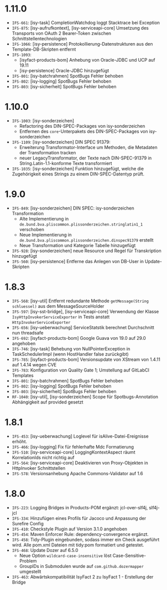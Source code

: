 # 1.11.0
- `IFS-661`: [isy-task] CompletionWatchdog loggt Stacktrace bei Exception
- `IFS-875`: [isy-aufrufkontext], [isy-serviceapi-core] Umsetzung des Transports von OAuth 2 Bearer-Token zwischen Schnittstellentechnologien
- `IFS-1066`: [isy-persistence] Protokollierung-Datenstrukturen aus den Template-DB-Skripten entfernt
- `IFS-1093`:
    * [isyfact-products-bom] Anhebung von Oracle-JDBC und UCP auf 19.11
    * [isy-persistence] Oracle-JDBC hinzugefügt
- `IFS-801`: [isy-batchrahmen] SpotBugs Fehler behoben
- `IFS-802`: [isy-logging] SpotBugs Fehler behoben
- `IFS-803`: [isy-sicherheit] SpotBugs Fehler behoben

# 1.10.0
- `IFS-1003`: [isy-sonderzeichen]
  + Refactoring des DIN-SPEC-Packages von isy-sonderzeichen
  + Entfernen des `core`-Unterpakets des DIN-SPEC-Packages von isy-sonderzeichen
- `IFS-1109`: [isy-sonderzeichen] DIN SPEC 91379:
  * Erweiterung Transformator-Interface um Methoden, die Metadaten der Transformation tracken
  * neuer LegacyTransformator, der Texte nach DIN-SPEC-91379 in String.Latin-1.1-konforme Texte transformiert
- `IFS-1035`: [isy-sonderzeichen] Funktion hinzugefügt, welche die Zugehörigkeit eines Strings zu einem DIN-SPEC-Datentyp prüft.

# 1.9.0
- `IFS-849`: [isy-sonderzeichen] DIN SPEC: isy-sonderzeichen Transformation
    + Alte Implementierung in `de.bund.bva.pliscommon.plissonderzeichen.stringlatin1_1` verschoben
    + Neue Implementierung in `de.bund.bva.pliscommon.plissonderzeichen.dinspec91379` erstellt
    + Neue Transformation und Kategorie Tabelle hinzugefügt
- `IFS-928`: [isy-sonderzeichen] neue Resource und Regel für Transkription hinzugefügt
- `IFS-560`: [isy-persistence] Entferne das Anlegen von DB-User in Update-Skripten

# 1.8.3
- `IFS-568`: [isy-util] Entfernt redundante Methode `getMessage(String schluessel)` aus dem MessageSourceHolder
- `IFS-597`: [isy-sst-bridge], [isy-serviceapi-core] Verwendung der Klasse `IsyHttpInvokerServiceExporter` in Tests anstatt `HttpInvokerServiceExporter`
- `IFS-656`: [isy-ueberwachung] ServiceStatstik berechnet Durchschnitt nun threadsafe
- `IFS-692`: [isyfact-products-bom] Google Guava von 19.0 auf 29.0 angehoben
- `IFS-746`: [isy-task] Behebung von NullPointerException in TaskSchedulerImpl (wenn HostHandler false zurückgibt)
- `IFS-785`: [isyfact-products-bom] Versionsupdate von XStream von 1.4.11 auf 1.4.14 wegen CVE
- `IFS-783`: Konfiguration von Quality Gate 1; Umstellung auf GitLabCI Templates
- `IFS-801`: [isy-batchrahmen] SpotBugs Fehler behoben
- `IFS-802`: [isy-logging] SpotBugs Fehler behoben
- `IFS-803`: [isy-sicherheit] SpotBugs Fehler behoben
- `RF-1040`: [isy-util], [isy-sonderzeichen] Scope für Spotbugs-Annotation Abhängigkeit auf provided gesetzt

# 1.8.1
- `IFS-453`: [isy-ueberwachung] Loglevel für isAlive-Datei-Ereignisse erhöht.
- `IFS-466`: [isy-logging] Fix für fehlerhafte Mdc Formatierung
- `IFS-510`: [isy-serviceapi-core] LoggingKontextAspect räumt KorrelationIds nicht richtig auf
- `IFS-564`: [isy-serviceapi-core] Deaktivieren von Proxy-Objekten in HttpInvoker Schnittstellen
- `IFS-578`: Versionsanhebung Apache Commons-Validator auf 1.6

# 1.8.0
- `IFS-223`: Logging Bridges in Products-POM ergänzt: jcl-over-slf4j, slf4j-jcl
- `IFS-334`: Hinzufügen eines Profils für Jacoco und Anpassung der Surefire Config
- `IFS-410`: Checkstyle Plugin auf Version 3.1.0 angehoben
- `IFS-454`: Maven Enforcer Rule: dependency-convergence ergänzt.
- `IFS-458`: Tidy-Plugin eingebunden, sodass immer ein Check ausgeführt wird. Alle pom.xml Dateien mit tidy:pom formatiert und getestet.
- `IFS-468`: Update Dozer auf 6.5.0
    *  Neue Option `wildcard-case-insensitive` löst Case-Sensitive-Problem
    *  GroupIDs in Submodulen wurde auf `com.github.dozermapper` umgestellt
- `IFS-463`: Abwärtskompatibilität IsyFact 2 zu IsyFact 1 - Erstellung der Bridge
